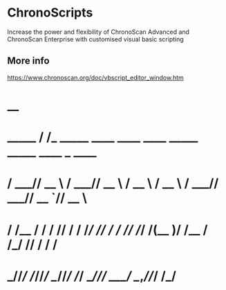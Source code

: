 # ChronoScripts
Increase the power and flexibility of ChronoScan Advanced and ChronoScan Enterprise with customised visual basic scripting

## More info
https://www.chronoscan.org/doc/vbscript_editor_window.htm


#          __                                                       
#   _____ / /_   _____ ____   ____   ____   _____ _____ ____ _ ____ 
#  / ___// __ \ / ___// __ \ / __ \ / __ \ / ___// ___// __ `// __ \
# / /__ / / / // /   / /_/ // / / // /_/ /(__  )/ /__ / /_/ // / / /
# \___//_/ /_//_/    \____//_/ /_/ \____//____/ \___/ \__,_//_/ /_/ 
                                                                  

